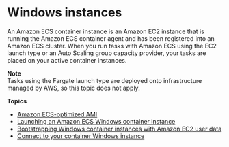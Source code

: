 # Windows instances<a name="ecs-windows"></a>

An Amazon ECS container instance is an Amazon EC2 instance that is running the Amazon ECS container agent and has been registered into an Amazon ECS cluster\. When you run tasks with Amazon ECS using the EC2 launch type or an Auto Scaling group capacity provider, your tasks are placed on your active container instances\.

**Note**  
Tasks using the Fargate launch type are deployed onto infrastructure managed by AWS, so this topic does not apply\.

**Topics**
+ [Amazon ECS\-optimized AMI](ecs-optimized_windows_AMI.md)
+ [Launching an Amazon ECS Windows container instance](launch_window-container_instance.md)
+ [Bootstrapping Windows container instances with Amazon EC2 user data](bootstrap_windows_container_instance.md)
+ [Connect to your container Windows instance](instance-windows-connect.md)